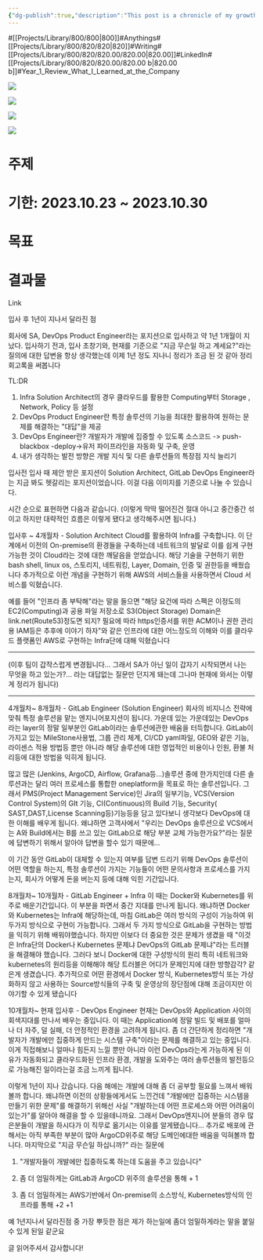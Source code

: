 ```yaml
---
{"dg-publish":true,"description":"This post is a chronicle of my growth as a DevOps engineer over the past year or so since I started working at the company.","permalink":"/projects/library/800/820/820-00/820-00-b/","dgPassFrontmatter":true,"noteIcon":"0","created":"2024-04-23T10:43:12.830+09:00","updated":"2024-06-20T04:01:38.452+09:00"}
---
```


#[[Projects/Library/800/800\|800]]#Anythings#[[Projects/Library/800/820/820\|820]]#Writing#[[Projects/Library/800/820/820.00/820.00\|820.00]]#LinkedIn#[[Projects/Library/800/820/820.00/820.00 b\|820.00 b]]#Year_1_Review_What_I_Learned_at_the_Company



![](https://i.imgur.com/cN8OqJQ.png)



![](https://i.imgur.com/7dHofRP.png)



![](https://i.imgur.com/OhcnnO0.png)

![](https://i.imgur.com/45PcmaN.png)


# 주제
# 기한: 2023.10.23 ~ 2023.10.30
# 목표
# 결과물
Link

입사 후 1년이 지나서 달라진 점

회사에 SA, DevOps Product Engineer라는 포지션으로 입사하고 약 1년 1개월이 지났다. 입사하기 전과, 입사 초창기와, 현재를 기준으로 "지금 무슨일 하고 계세요?"라는 질의에 대한 답변을 항상 생각했는데 이제 1년 정도 지나니 정리가 조금 된 것 같아 정리 회고록을 써봅니다

TL:DR
1. Infra Solution Architect의 경우 클라우드를 활용한 Computing부터 Storage , Network, Policy 등 설정
2. DevOps Product Engineer란 특정 솔루션의 기능을 최대한 활용하여 원하는 문제를 해결하는 "대답"을 제공
3. DevOps Engineer란? 개발자가 개발에 집중할 수 있도록 소스코드 -> push-blackbox -deploy->유저 파이프라인을 자동화 및 구축, 운영
4. 내가 생각하는 발전 방향은 개발 지식 및 다른 솔루션들의 특장점 지식 늘리기


입사전
입사 때 제안 받은 포지션이 Solution Architect,  GitLab DevOps Engineer라는 지금 봐도 헷갈리는 포지션이었습니다. 이걸 다음 이미지를 기준으로 나눌 수 있습니다.

시간 순으로 표현하면 다음과 같습니다.
(이렇게 딱딱 떨어진건 절대 아니고 중간중간 섞이고 하지만 대략적인 흐름은 이렇게 됐다고 생각해주시면 됩니다.)



입사후 ~ 4개월차  - Solution Architect
Cloud를 활용하여 Infra를 구축합니다. 이 단계에서 이전의 On-premise의 환경들을 구축하는데 네트워크의 발달로 이를 쉽게 구현 가능한 것이 Cloud라는 것에 대한 깨달음을 얻었습니다. 해당 기술을 구현하기 위한 bash shell, linux os, 스토리지, 네트워킹, Layer, Domain, 인증 및 권한등을 배웠습니다
추가적으로 이런 개념을 구현하기 위해 AWS의 서비스들을 사용하면서 Cloud 서비스를 익혔습니다.

예를 들어 "인프라 좀 부탁해"라는 말을 들으면 "해당 요건에 따라 스펙은 이정도의 EC2(Computing)과 공용 파일 저장소로 S3(Object Storage) Domain은 link.net(Route53)정도면 되지? 필요에 따라 https인증서를 위한 ACM이나 권한 관리용 IAM등은 추후에 이야기 하자"와 같은 인프라에 대한 어느정도의 이해와 이를 클라우드 플랫폼인 AWS로 구현하는 Infra단에 대해 익혔습니다

---
(이후 팀이 갑작스럽게 변경됩니다... 그래서 SA가 아닌 일이 갑자기 시작되면서 나는 무엇을 하고 있는가?... 라는 대답없는 질문만 던지게 돼는데 그나마 현재에 와서는 이렇게 정리가 됩니다)

---
4개월차~ 8개월차 - GitLab Engineer (Solution Engineer)
회사의 비지니스 전략에 맞춰 특정 솔루션을 맡는 엔지니어포지션이 됩니다. 가운데 있는 가운데있는 DevOps라는 layer의 정말 일부분인 GitLab이라는 솔루션에관한 배움을 터득합니다. GitLab이 가지고 있는 MileStone사용법, 그룹 관리 체계, CI/CD yaml파일, GEO와 같은 기능,라이센스 적용 방법등 뿐만 아니라 해당 솔루션에 대한 영업적인 비용이나 인원, 환불 처리등에 대한 방법을 익히게 됩니다. 

많고 많은 (Jenkins, ArgoCD, Airflow, Grafana등...)솔루션 중에 한가지인데 다른 솔루션과는 달리 여러 프로세스를 통합한 oneplatform을 목표로 하는 솔루션입니다. 그래서 PMS(Project Management Service)인 Jira의 일부기능, VCS(Version Control System)의 GIt 기능, CI(Continuous)의 Build 기능, Security( SAST,DAST,License Scanning등)기능등을 담고 있다보니 생각보다 DevOps에 대한 이해를 배우게 됩니다. 왜냐하면 고객사에서 "우리는 DevOps 솔루션으로 VCS에서는 A와 Build에서는 B를 쓰고 있는 GitLab으로 해당 부분 교체 가능한가요?"라는 질문에 답변하기 위해서 알아야 답변을 할수 있기 때문에...

이 기간 동안 GitLab이 대체할 수 있는지 여부를 답변 드리기 위해 DevOps 솔루션이 어떤 역할을 하는지, 특정 솔루션이 가지는 기능들이 어떤 문의사항과 프로세스를 가지는지, 회사가 어떻게 돈을 버는지 등에 대해 익힌 기간입니다.

8개월차~ 10개월차 - GitLab Engineer + Infra
이 때는 Docker와 Kubernetes를 위주로 배운기간입니다. 이 부분을 파면서 중간 지대를 만나게 됩니다. 왜냐하면 Docker와 Kubernetes는 Infra에 해당하는데, 마침 GitLab은 여러 방식의 구성이 가능하여 위 두가지 방식으로 구현이 가능합니다. 그래서 두 가지 방식으로 GitLab을 구현하는 방법을 익히기 위해 배워야했습니다. 하지만 이보다 더 중요한 것은 문제가 생겼을 때 "이것은 Infra단의 Docker나 Kubernetes 문제냐 DevOps의 GitLab 문제냐"라는 트러블을 해결해야 했습니다. 그러다 보니 Docker에 대한 구성방식의 원리 특히 네트워크와 kubernetes의 원리등을 이해해야 해당 트러블은 어디가 문제인지에 대한 방향감각? 같은게 생겼습니다.
추가적으로 어떤 환경에서 Docker 방식, Kubernetes방식 또는 가상화하지 않고 사용하는 Source방식들의 구축 및 운영상의 장단점에 대해 조금이지만 이야기할 수 있게 됐습니다

10개월차~ 현재
입사후 - DevOps Engineer
현재는 DevOps와 Application 사이의 회색지대를 만나서 배우는 중입니다. 이 때는 Application에 정말 빌드 및 배포를 얼마나 더 자주, 덜 실패, 더 안정적인 환경을 고려하게 됩니다. 좀 더 간단하게 정리하면 "개발자가 개발에만 집중하게 만드는 시스템 구축"이라는 문제를 해결하고 있는 중입니다. 이게 직접해보니 얼마나 힘든지 느낄 뿐만 아니라 이런 DevOps라는게 가능하게 된 이유가 자동화되고 클라우드화된 인프라 환경, 개발을 도와주는 여러 솔루션들의 발전등으로 가능해진 일이라는걸 조금 느끼게 됩니다.


이렇게 1년이 지나 갔습니다. 다음 해에는 개발에 대해 좀 더 공부할 필요를 느껴서 배워볼까 합니다. 왜냐하면 이전의 상황들에게서도 느낀건데 "개발에만 집중하는 시스템을 만들기 위한 문제"를 해결하기 위해선 사실 "개발하는데 어떤 프로세스와 어떤 어려움이 있는가"를 알아야 해결을 할 수 있을테니까요. 그래서 DevOps엔지니어 분들의 경우 많은분들이 개발을 하시다가 이 직무로 옮기시는 이유를 알게됐습니다...
추가로 배포에 관해서는 아직 부족한 부분이 많아 ArgoCD위주로 해당 도메인에대한 배움을 익혀볼까 합니다. 마지막으로 "지금 무슨일 하십니까?" 라는 질문에

1. "개발자들이 개발에만 집중하도록 하는데 도움을 주고 있습니다"
    
2. 좀 더 엄밀하게는 GitLab과 ArgoCD 위주의 솔루션을 통해 + 1
    
3. 좀 더 엄밀하게는 AWS기반에서 On-premise의 소스방식, Kubernetes방식의 인프라를 통해 +2 +1
    

예 1년지나서 달라진점 중 가장 뿌듯한 점은 제가 하는일에 좀더 엄밀하게라는 말을 붙일 수 있게 된일 같군요

글 읽어주셔서 감사합니다!




